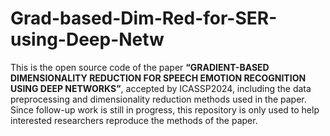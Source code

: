 # Grad-based-Dim-Red-for-SER-using-Deep-Netw

This is the open source code of the paper **“GRADIENT-BASED DIMENSIONALITY REDUCTION FOR SPEECH EMOTION RECOGNITION USING DEEP NETWORKS”**, accepted by ICASSP2024, including the data preprocessing and dimensionality reduction methods used in the paper. Since follow-up work is still in progress, this repository is only used to help interested researchers reproduce the methods of the paper.
